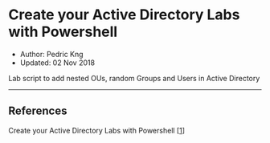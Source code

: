# Create your Active Directory Labs with Powershell
* Author:   Pedric Kng  
* Updated:  02 Nov 2018

Lab script to add nested OUs, random Groups and Users in Active Directory

***

## References
Create your Active Directory Labs with Powershell [[1]]  

[1]: https://jm2k69.github.io/2018-10-22-Active-Directory-PowerShell/#2--create-active-directory-forest "Create your Active Directory Labs with Powershell"  